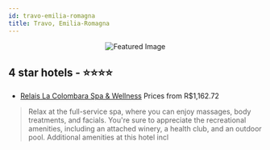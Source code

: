 ```yaml
---
id: travo-emilia-romagna
title: Travo, Emilia-Romagna
---
```


<center><img src="https://i.travelapi.com/hotels/5000000/4450000/4441100/4441088/b9512831_z.jpg" alt="Featured Image" /></center>


##  4 star hotels - ⭐️⭐️⭐️⭐️

-    [Relais La Colombara Spa & Wellness](https://us.hurb.com/hotels/travo/relais-la-colombara-spa-wellness-JNP-JP705741?cmp=18055) Prices from R$1,162.72
   > Relax at the full-service spa, where you can enjoy massages, body treatments, and facials. You're sure to appreciate the recreational amenities, including an attached winery, a health club, and an outdoor pool. Additional amenities at this hotel incl
